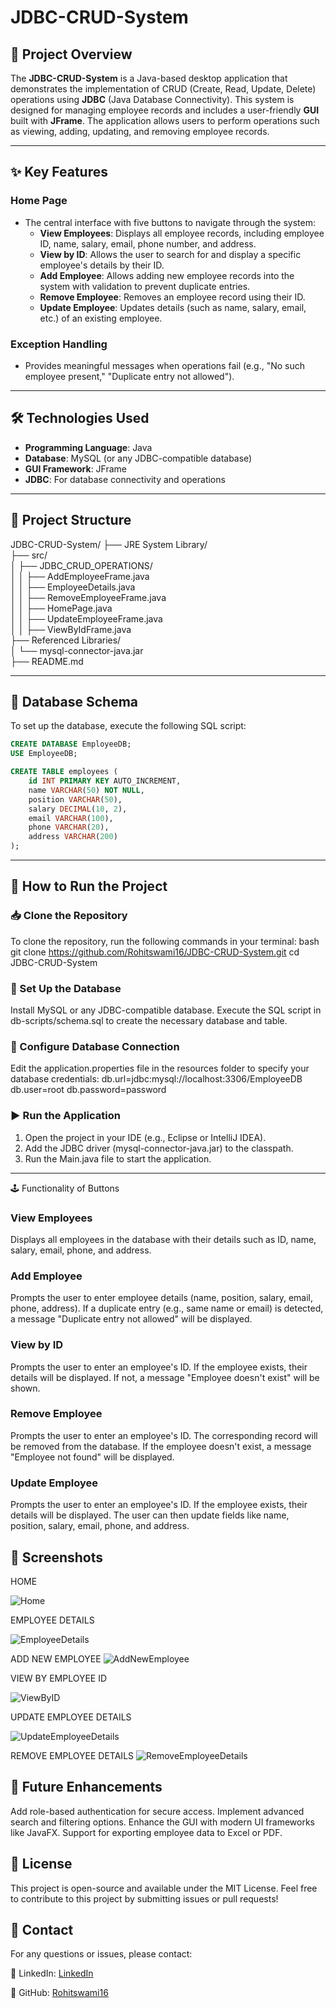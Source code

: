 # JDBC-CRUD-System

## 📜 Project Overview

The **JDBC-CRUD-System** is a Java-based desktop application that demonstrates the implementation of CRUD (Create, Read, Update, Delete) operations using **JDBC** (Java Database Connectivity). This system is designed for managing employee records and includes a user-friendly **GUI** built with **JFrame**. The application allows users to perform operations such as viewing, adding, updating, and removing employee records.

---

## ✨ Key Features

### Home Page
- The central interface with five buttons to navigate through the system:
  - **View Employees**: Displays all employee records, including employee ID, name, salary, email, phone number, and address.
  - **View by ID**: Allows the user to search for and display a specific employee's details by their ID.
  - **Add Employee**: Allows adding new employee records into the system with validation to prevent duplicate entries.
  - **Remove Employee**: Removes an employee record using their ID.
  - **Update Employee**: Updates details (such as name, salary, email, etc.) of an existing employee.
  
### Exception Handling
- Provides meaningful messages when operations fail (e.g., "No such employee present," "Duplicate entry not allowed").

---

## 🛠️ Technologies Used

- **Programming Language**: Java
- **Database**: MySQL (or any JDBC-compatible database)
- **GUI Framework**: JFrame
- **JDBC**: For database connectivity and operations

---

## 📂 Project Structure

JDBC-CRUD-System/
├── JRE System Library/                  
├── src/                                 
│   ├── JDBC_CRUD_OPERATIONS/           
│   │   ├── AddEmployeeFrame.java                
│   │   ├── EmployeeDetails.java             
│   │   ├── RemoveEmployeeFrame.java             
│   │   ├── HomePage.java  
│   │   ├── UpdateEmployeeFrame.java   
│   │   ├── ViewByIdFrame.java                         
├── Referenced Libraries/                
│   └── mysql-connector-java.jar        
├── README.md                            


---

## 📄 Database Schema

To set up the database, execute the following SQL script:

```sql
CREATE DATABASE EmployeeDB;
USE EmployeeDB;

CREATE TABLE employees (
    id INT PRIMARY KEY AUTO_INCREMENT,
    name VARCHAR(50) NOT NULL,
    position VARCHAR(50),
    salary DECIMAL(10, 2),
    email VARCHAR(100),
    phone VARCHAR(20),
    address VARCHAR(200)
);
```

--- 

## 🚀 How to Run the Project

### 📥 Clone the Repository
To clone the repository, run the following commands in your terminal:
bash
git clone https://github.com/Rohitswami16/JDBC-CRUD-System.git
cd JDBC-CRUD-System

### 🔧 Set Up the Database
Install MySQL or any JDBC-compatible database.
Execute the SQL script in db-scripts/schema.sql to create the necessary database and table.
### 🔧 Configure Database Connection
Edit the application.properties file in the resources folder to specify your database credentials:
db.url=jdbc:mysql://localhost:3306/EmployeeDB
db.user=root
db.password=password

### ▶️ Run the Application
1. Open the project in your IDE (e.g., Eclipse or IntelliJ IDEA).
2. Add the JDBC driver (mysql-connector-java.jar) to the classpath.
3. Run the Main.java file to start the application.

---

🕹️ Functionality of Buttons
### View Employees
Displays all employees in the database with their details such as ID, name, salary, email, phone, and address.
### Add Employee
Prompts the user to enter employee details (name, position, salary, email, phone, address).
If a duplicate entry (e.g., same name or email) is detected, a message "Duplicate entry not allowed" will be displayed.
### View by ID
Prompts the user to enter an employee's ID.
If the employee exists, their details will be displayed.
If not, a message "Employee doesn't exist" will be shown.
### Remove Employee
Prompts the user to enter an employee's ID.
The corresponding record will be removed from the database.
If the employee doesn't exist, a message "Employee not found" will be displayed.
### Update Employee
Prompts the user to enter an employee's ID.
If the employee exists, their details will be displayed.
The user can then update fields like name, position, salary, email, phone, and address.

## 📸 Screenshots

HOME 

![Home](https://github.com/user-attachments/assets/1891e088-a7cb-4fcd-8083-5b84fb546136)

EMPLOYEE DETAILS

![EmployeeDetails](https://github.com/user-attachments/assets/38567982-47f5-4e86-acaa-25d1e474515c)

ADD NEW EMPLOYEE
![AddNewEmployee](https://github.com/user-attachments/assets/09bbacf5-0ab8-4bfd-ad4c-2d72b4ad5086)

VIEW BY EMPLOYEE ID

![ViewByID](https://github.com/user-attachments/assets/8b74ebec-3a6f-4584-8e5f-a249027a4c59)

UPDATE EMPLOYEE DETAILS

![UpdateEmployeeDetails](https://github.com/user-attachments/assets/a3e1672f-22db-45cc-b3e6-15aefe52824f)

REMOVE EMPLOYEE DETAILS
![RemoveEmployeeDetails](https://github.com/user-attachments/assets/4091cdc0-35b6-4a98-9018-cd5b3060b867)

## 🚀 Future Enhancements
Add role-based authentication for secure access.
Implement advanced search and filtering options.
Enhance the GUI with modern UI frameworks like JavaFX.
Support for exporting employee data to Excel or PDF.
## 📜 License
This project is open-source and available under the MIT License. Feel free to contribute to this project by submitting issues or pull requests!

## 📧 Contact
For any questions or issues, please contact:

🔗 LinkedIn: [LinkedIn](https://www.linkedin.com/in/rohit-swami16/)

🐙 GitHub: [Rohitswami16](https://github.com/Rohitswami16)

